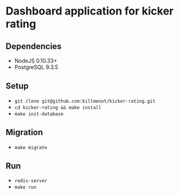 Dashboard application for kicker rating
=============

## Dependencies

* NodeJS 0.10.33+
* PostgreSQL 9.3.5

## Setup
* `git clone git@github.com:killmenot/kicker-rating.git`
* `cd kicker-rating && make install`
* `make init-database`

## Migration
* `make migrate`

## Run
* `redis-server`
* `make run`
